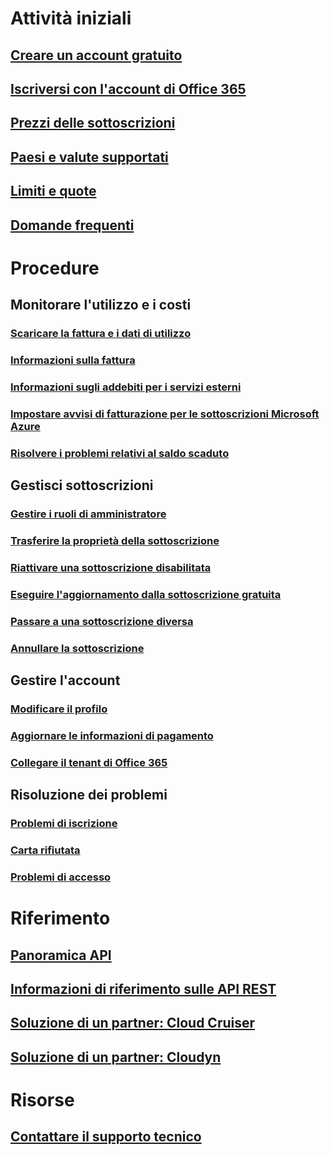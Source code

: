 # Attività iniziali
## [Creare un account gratuito](https://azure.microsoft.com/free/)
## [Iscriversi con l'account di Office 365](../billing-use-existing-office-365-account-azure-subscription.md)
## [Prezzi delle sottoscrizioni](https://azure.microsoft.com/pricing/)
## [Paesi e valute supportati](../billing-countries-and-currencies.md)
## [Limiti e quote](../azure-subscription-service-limits.md)
## [Domande frequenti](../billing-subscription-faq.md)
# Procedure
## Monitorare l'utilizzo e i costi
### [Scaricare la fattura e i dati di utilizzo](../billing-download-azure-invoice-daily-usage-date.md)
### [Informazioni sulla fattura](billing-understand-your-bill.md)
### [Informazioni sugli addebiti per i servizi esterni](../billing-understand-your-azure-marketplace-charges.md)
### [Impostare avvisi di fatturazione per le sottoscrizioni Microsoft Azure](../billing-set-up-alerts.md)
### [Risolvere i problemi relativi al saldo scaduto](../billing-azure-subscription-past-due-balance.md)
## Gestisci sottoscrizioni
### [Gestire i ruoli di amministratore](../billing-add-change-azure-subscription-administrator.md)
### [Trasferire la proprietà della sottoscrizione](../billing-subscription-transfer.md)
### [Riattivare una sottoscrizione disabilitata](../billing-subscription-become-disable.md)
### [Eseguire l'aggiornamento dalla sottoscrizione gratuita](../billing-upgrade-azure-subscription.md)
### [Passare a una sottoscrizione diversa](../billing-how-to-switch-azure-offer.md)
### [Annullare la sottoscrizione](../billing-how-to-cancel-azure-subscription.md)
## Gestire l'account
### [Modificare il profilo](../billing-how-to-change-azure-account-profile.md)
### [Aggiornare le informazioni di pagamento](../billing-how-to-change-credit-card.md)
### [Collegare il tenant di Office 365](../billing-add-office-365-tenant-to-azure-subscription.md)
## Risoluzione dei problemi
### [Problemi di iscrizione](../billing-troubleshoot-azure-sign-up-issues.md)
### [Carta rifiutata](../billing-credit-card-fails-during-azure-sign-up.md)
### [Problemi di accesso](../billing-cannot-login-subscription.md)

# Riferimento
## [Panoramica API](../billing-usage-rate-card-overview.md)
## [Informazioni di riferimento sulle API REST](https://msdn.microsoft.com/en-us/library/azure/1ea5b323-54bb-423d-916f-190de96c6a3c)
## [Soluzione di un partner: Cloud Cruiser](../billing-usage-rate-card-partner-solution-cloudcruiser.md)
## [Soluzione di un partner: Cloudyn](../billing-usage-rate-card-partner-solution-cloudyn.md)

# Risorse
## [Contattare il supporto tecnico](../billing-how-to-create-billing-support-ticket.md)

<!--HONumber=Nov16_HO4-->


